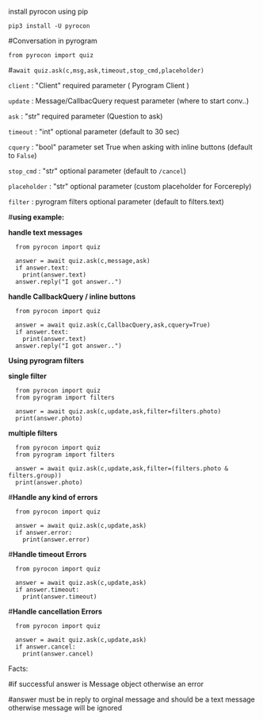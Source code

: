 install pyrocon using pip

```pip3 install -U pyrocon```

#Conversation in pyrogram 

```from pyrocon import quiz```

#```await quiz.ask(c,msg,ask,timeout,stop_cmd,placeholder)```

```client``` : "Client" required parameter ( Pyrogram Client )

```update``` : Message/CallbacQuery request parameter (where to start conv..)

```ask``` : "str" required parameter (Question to ask)

```timeout``` : "int" optional parameter (default to 30 sec)

```cquery``` : "bool" parameter set True when asking with inline buttons (default to ```False```)

```stop_cmd``` : "str" optional parameter (default to ```/cancel```)

```placeholder``` : "str" optional parameter (custom placeholder for Forcereply)

```filter``` : pyrogram filters optional parameter (default to filters.text)


#**using example:**

**handle text messages**
```
  from pyrocon import quiz

  answer = await quiz.ask(c,message,ask)
  if answer.text:
    print(answer.text)
  answer.reply("I got answer..")
  ```
**handle CallbackQuery / inline buttons**


```
  from pyrocon import quiz

  answer = await quiz.ask(c,CallbacQuery,ask,cquery=True)
  if answer.text:
    print(answer.text)
  answer.reply("I got answer..")
  ```

**Using pyrogram filters**

 __single filter__ 

```
  from pyrocon import quiz
  from pyrogram import filters

  answer = await quiz.ask(c,update,ask,filter=filters.photo)
  print(answer.photo)

  ```
 __multiple filters__

```
  from pyrocon import quiz
  from pyrogram import filters

  answer = await quiz.ask(c,update,ask,filter=(filters.photo & filters.group))
  print(answer.photo)

  ```


#**Handle any kind of errors**

```
  from pyrocon import quiz

  answer = await quiz.ask(c,update,ask)
  if answer.error:
    print(answer.error)
  ```

#**Handle timeout Errors**

```
  from pyrocon import quiz

  answer = await quiz.ask(c,update,ask)
  if answer.timeout:
    print(answer.timeout)
  ```

#**Handle cancellation Errors**

```
  from pyrocon import quiz

  answer = await quiz.ask(c,update,ask)
  if answer.cancel:
    print(answer.cancel)
  ```

Facts:

#if successful answer is Message object otherwise an error

#answer must be in reply to orginal message and should be a text message otherwise message will be ignored 


